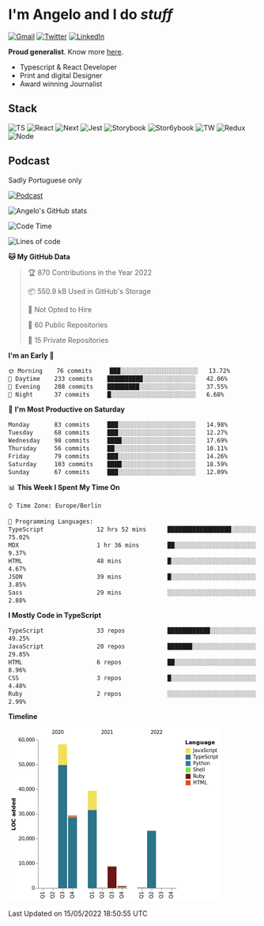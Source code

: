 # I'm Angelo and I do _stuff_

[![Gmail](https://img.shields.io/badge/Gmail-D14836?style=for-the-badge&logo=gmail&logoColor=white)](mailto:oiangelodias@gmail.com)
[![Twitter](https://img.shields.io/badge/Twitter-1DA1F2?style=for-the-badge&logo=twitter&logoColor=white)](https://www.twitter.com/oicronofobico)
[![LinkedIn](https://img.shields.io/badge/LinkedIn-0077B5?style=for-the-badge&logo=linkedin&logoColor=white)](https://www.linkedin.com/in/angelod1as/)

**Proud generalist**. Know more [here](http://www.angelodias.com.br/).

- Typescript & React Developer
- Print and digital Designer
- Award winning Journalist

## Stack

![TS](https://img.shields.io/badge/TypeScript-007ACC?style=for-the-badge&logo=typescript&logoColor=white)
![React](https://img.shields.io/badge/React-20232A?style=for-the-badge&logo=react&logoColor=61DAFB)
![Next](https://img.shields.io/badge/next.js-000000?style=for-the-badge&logo=nextdotjs&logoColor=white)
![Jest](https://img.shields.io/badge/Jest-C21325?style=for-the-badge&logo=jest&logoColor=white)
![Storybook](https://img.shields.io/badge/storybook-FF4785?style=for-the-badge&logo=storybook&logoColor=white)
![Stor6ybook](https://img.shields.io/badge/Figma-F24E1E?style=for-the-badge&logo=figma&logoColor=white)
![TW](https://img.shields.io/badge/Tailwind_CSS-38B2AC?style=for-the-badge&logo=tailwind-css&logoColor=white)
![Redux](https://img.shields.io/badge/Redux-593D88?style=for-the-badge&logo=redux&logoColor=white)
![Node](https://img.shields.io/badge/Node.js-339933?style=for-the-badge&logo=nodedotjs&logoColor=white)

## Podcast

Sadly Portuguese only

[![Podcast](https://user-images.githubusercontent.com/13950513/143299819-ef1f5a9b-f29b-4c52-b2c4-2cdb9dafa640.png)](http://anchor.fm/cronofobia)


![Angelo's GitHub stats](https://github-readme-stats.vercel.app/api?username=angelod1as&show_icons=true&theme=dark)

<!--START_SECTION:waka-->
![Code Time](http://img.shields.io/badge/Code%20Time-0%20secs-blue)

![Lines of code](https://img.shields.io/badge/From%20Hello%20World%20I%27ve%20Written-160%20Thousand%20lines%20of%20code-blue)

**🐱 My GitHub Data** 

> 🏆 870 Contributions in the Year 2022
 > 
> 📦 550.9 kB Used in GitHub's Storage 
 > 
> 🚫 Not Opted to Hire
 > 
> 📜 60 Public Repositories 
 > 
> 🔑 15 Private Repositories  
 > 
**I'm an Early 🐤** 

```text
🌞 Morning    76 commits     ███░░░░░░░░░░░░░░░░░░░░░░   13.72% 
🌆 Daytime    233 commits    ██████████░░░░░░░░░░░░░░░   42.06% 
🌃 Evening    208 commits    █████████░░░░░░░░░░░░░░░░   37.55% 
🌙 Night      37 commits     █░░░░░░░░░░░░░░░░░░░░░░░░   6.68%

```
📅 **I'm Most Productive on Saturday** 

```text
Monday       83 commits     ███░░░░░░░░░░░░░░░░░░░░░░   14.98% 
Tuesday      68 commits     ███░░░░░░░░░░░░░░░░░░░░░░   12.27% 
Wednesday    98 commits     ████░░░░░░░░░░░░░░░░░░░░░   17.69% 
Thursday     56 commits     ██░░░░░░░░░░░░░░░░░░░░░░░   10.11% 
Friday       79 commits     ███░░░░░░░░░░░░░░░░░░░░░░   14.26% 
Saturday     103 commits    ████░░░░░░░░░░░░░░░░░░░░░   18.59% 
Sunday       67 commits     ███░░░░░░░░░░░░░░░░░░░░░░   12.09%

```


📊 **This Week I Spent My Time On** 

```text
⌚︎ Time Zone: Europe/Berlin

💬 Programming Languages: 
TypeScript               12 hrs 52 mins      ██████████████████░░░░░░░   75.02% 
MDX                      1 hr 36 mins        ██░░░░░░░░░░░░░░░░░░░░░░░   9.37% 
HTML                     48 mins             █░░░░░░░░░░░░░░░░░░░░░░░░   4.67% 
JSON                     39 mins             █░░░░░░░░░░░░░░░░░░░░░░░░   3.85% 
Sass                     29 mins             ░░░░░░░░░░░░░░░░░░░░░░░░░   2.88%

```

**I Mostly Code in TypeScript** 

```text
TypeScript               33 repos            ████████████░░░░░░░░░░░░░   49.25% 
JavaScript               20 repos            ███████░░░░░░░░░░░░░░░░░░   29.85% 
HTML                     6 repos             ██░░░░░░░░░░░░░░░░░░░░░░░   8.96% 
CSS                      3 repos             █░░░░░░░░░░░░░░░░░░░░░░░░   4.48% 
Ruby                     2 repos             ░░░░░░░░░░░░░░░░░░░░░░░░░   2.99%

```


**Timeline**

![Chart not found](https://raw.githubusercontent.com/angelod1as/angelod1as/main/charts/bar_graph.png) 


 Last Updated on 15/05/2022 18:50:55 UTC
<!--END_SECTION:waka-->
